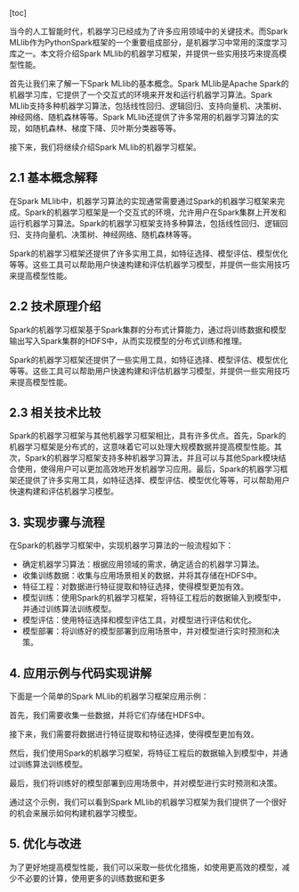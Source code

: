 
[toc]                    
                
                
当今的人工智能时代，机器学习已经成为了许多应用领域中的关键技术。而Spark MLlib作为PythonSpark框架的一个重要组成部分，是机器学习中常用的深度学习库之一。本文将介绍Spark MLlib的机器学习框架，并提供一些实用技巧来提高模型性能。

首先让我们来了解一下Spark MLlib的基本概念。Spark MLlib是Apache Spark的机器学习库，它提供了一个交互式的环境来开发和运行机器学习算法。Spark MLlib支持多种机器学习算法，包括线性回归、逻辑回归、支持向量机、决策树、神经网络、随机森林等等。Spark MLlib还提供了许多常用的机器学习算法的实现，如随机森林、梯度下降、贝叶斯分类器等等。

接下来，我们将继续介绍Spark MLlib的机器学习框架。

## 2.1 基本概念解释

在Spark MLlib中，机器学习算法的实现通常需要通过Spark的机器学习框架来完成。Spark的机器学习框架是一个交互式的环境，允许用户在Spark集群上开发和运行机器学习算法。Spark的机器学习框架支持多种算法，包括线性回归、逻辑回归、支持向量机、决策树、神经网络、随机森林等等。

Spark的机器学习框架还提供了许多实用工具，如特征选择、模型评估、模型优化等等。这些工具可以帮助用户快速构建和评估机器学习模型，并提供一些实用技巧来提高模型性能。

## 2.2 技术原理介绍

Spark的机器学习框架基于Spark集群的分布式计算能力，通过将训练数据和模型输出写入Spark集群的HDFS中，从而实现模型的分布式训练和推理。

Spark的机器学习框架还提供了一些实用工具，如特征选择、模型评估、模型优化等等。这些工具可以帮助用户快速构建和评估机器学习模型，并提供一些实用技巧来提高模型性能。

## 2.3 相关技术比较

Spark的机器学习框架与其他机器学习框架相比，具有许多优点。首先，Spark的机器学习框架是分布式的，这意味着它可以处理大规模数据并提高模型性能。其次，Spark的机器学习框架支持多种机器学习算法，并且可以与其他Spark模块结合使用，使得用户可以更加高效地开发机器学习应用。最后，Spark的机器学习框架还提供了许多实用工具，如特征选择、模型评估、模型优化等等，可以帮助用户快速构建和评估机器学习模型。

## 3. 实现步骤与流程

在Spark的机器学习框架中，实现机器学习算法的一般流程如下：

- 确定机器学习算法：根据应用领域的需求，确定适合的机器学习算法。
- 收集训练数据：收集与应用场景相关的数据，并将其存储在HDFS中。
- 特征工程：对数据进行特征提取和特征选择，使得模型更加有效。
- 模型训练：使用Spark的机器学习框架，将特征工程后的数据输入到模型中，并通过训练算法训练模型。
- 模型评估：使用特征选择和模型评估工具，对模型进行评估和优化。
- 模型部署：将训练好的模型部署到应用场景中，并对模型进行实时预测和决策。

## 4. 应用示例与代码实现讲解

下面是一个简单的Spark MLlib的机器学习框架应用示例：

首先，我们需要收集一些数据，并将它们存储在HDFS中。

接下来，我们需要将数据进行特征提取和特征选择，使得模型更加有效。

然后，我们使用Spark的机器学习框架，将特征工程后的数据输入到模型中，并通过训练算法训练模型。

最后，我们将训练好的模型部署到应用场景中，并对模型进行实时预测和决策。

通过这个示例，我们可以看到Spark MLlib的机器学习框架为我们提供了一个很好的机会来展示如何构建机器学习模型。

## 5. 优化与改进

为了更好地提高模型性能，我们可以采取一些优化措施，如使用更高效的模型，减少不必要的计算，使用更多的训练数据和更多

